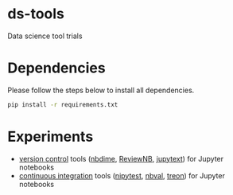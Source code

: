 # ds-tools
Data science tool trials

# Dependencies

Please follow the steps below to install all dependencies.

```bash
pip install -r requirements.txt
```

# Experiments

- [version control](version_control/) tools ([nbdime](https://github.com/jupyter/nbdime), [ReviewNB](https://www.reviewnb.com/), [jupytext](https://github.com/mwouts/jupytext)) for Jupyter notebooks
- [continuous integration](continuous_integration/) tools ([nipytest](https://github.com/chmp/ipytest), [nbval](https://github.com/computationalmodelling/nbval), [treon](https://github.com/ReviewNB/treon)) for Jupyter notebooks
